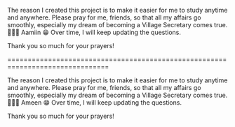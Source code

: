 The reason I created this project is to make it easier for me to study anytime and anywhere. Please pray for me, friends, so that all my affairs go smoothly, especially my dream of becoming a Village Secretary comes true. 🤲🤲🤲
Aamiin 😁
Over time, I will keep updating the questions.

Thank you so much for your prayers!

===============================================================================

The reason I created this project is to make it easier for me to study anytime and anywhere. Please pray for me, friends, so that all my affairs go smoothly, especially my dream of becoming a Village Secretary comes true. 🤲🤲🤲
Ameen 😁
Over time, I will keep updating the questions.

Thank you so much for your prayers!
